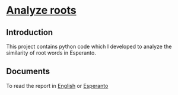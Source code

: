 # [Analyze roots](https://github.com/eichblatt/analyze_roots)

## Introduction 

This project contains python code which I developed to analyze the similarity of root words in Esperanto.

## Documents

To read the report in [English](https://github.com/eichblatt/analyze_roots/blob/master/docs/report.pdf) or [Esperanto](https://github.com/eichblatt/analyze_roots/blob/master/docs/raporto.pdf)
